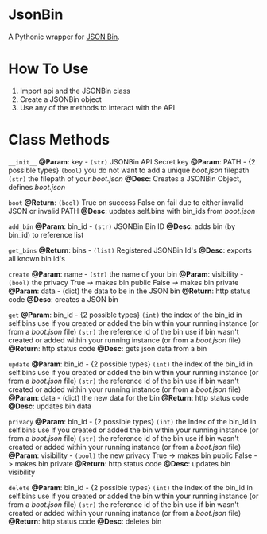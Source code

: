 # JsonBin
 A Pythonic wrapper for [JSON Bin](https://jsonbin.io).

# How To Use
1. Import api and the JSONBin class
2. Create a JSONBin object
3. Use any of the methods to interact with the API

# Class Methods

``__init__``
    **@Param**: key - ``(str)`` JSONBin API Secret key
    **@Param**: PATH - {2 possible types}
        ``(bool)`` you do not want to add a 
        unique *boot.json* filepath
        ``(str)`` the filepath of your 
        *boot.json*
    **@Desc**: Creates a JSONBin Object, defines *boot.json*

``boot``
    **@Return**: ``(bool)``
        True on success
        False on fail
            due to either invalid JSON or invalid PATH
    **@Desc**: updates self.bins with bin_ids from *boot.json*

``add_bin``
    **@Param**: bin_id - ``(str)`` JSONBin Bin ID
    **@Desc**: adds bin (by bin_id) to reference list

``get_bins``
    **@Return**: bins - ``(list)`` Registered JSONBin Id's
    **@Desc**: exports all known bin id's

``create``
    **@Param**: name - ``(str)`` the name of your bin
    **@Param**: visibility - ``(bool)`` the privacy
        True -> makes bin public
        False -> makes bin private
    **@Param**: data - (dict) the data to be in the JSON bin
    **@Return**: http status code
    **@Desc**: creates a JSON bin

``get``
    **@Param**: bin_id - {2 possible types}
        ``(int)`` the index of the bin_id in self.bins
            use if you created or added the bin
            within your running instance
            (or from a *boot.json* file)
        ``(str)`` the reference id of the bin
            use if bin wasn't created or added
            within your running instance
            (or from a *boot.json* file)
    **@Return**: http status code
    **@Desc**: gets json data from a bin

``update``
    **@Param**: bin_id - {2 possible types}
        ``(int)`` the index of the bin_id in self.bins
            use if you created or added the bin
            within your running instance
            (or from a *boot.json* file)
        ``(str)`` the reference id of the bin
            use if bin wasn't created or added
            within your running instance
            (or from a *boot.json* file)
    **@Param**: data - (dict) the new data for the bin
    **@Return**: http status code
    **@Desc**: updates bin data

``privacy``
    **@Param**: bin_id - {2 possible types}
        ``(int)`` the index of the bin_id in self.bins
            use if you created or added the bin
            within your running instance
            (or from a *boot.json* file)
        ``(str)`` the reference id of the bin
            use if bin wasn't created or added
            within your running instance
            (or from a *boot.json* file)
    **@Param**: visibility - ``(bool)`` the new privacy
        True -> makes bin public
        False -> makes bin private
    **@Return**: http status code
    **@Desc**: updates bin visibility

``delete``
    **@Param**: bin_id - {2 possible types}
        ``(int)`` the index of the bin_id in self.bins
            use if you created or added the bin
            within your running instance
            (or from a *boot.json* file)
        ``(str)`` the reference id of the bin
            use if bin wasn't created or added
            within your running instance
            (or from a *boot.json* file)
    **@Return**: http status code
    **@Desc**: deletes bin